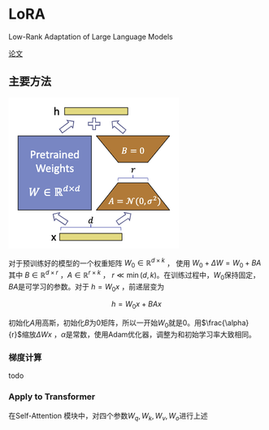 # LoRA

Low-Rank Adaptation of Large Language Models

[论文](https://arxiv.org/pdf/2106.09685.pdf)

## 主要方法

![alt text](../img/PEFT/LoRA1.png)

对于预训练好的模型的一个权重矩阵 $W_0 \in \mathbb{R}^{d \times k}$ ， 使用 $W_0 + \Delta W = W_0 + BA$ 其中 $B \in \mathbb{R}^{d \times r}$ ，$A \in \mathbb{R}^{r \times k}$ ， $r \ll \min(d,k)$。在训练过程中，$W_0$保持固定，$B A$是可学习的参数。对于 $h = W_0 x$ ，前递层变为

$$
h = W_0 x + BAx
$$

初始化$A$用高斯，初始化$B$为0矩阵，所以一开始$W_0$就是0。用$\frac{\alpha}{r}$缩放$\Delta Wx$ ，$\alpha$是常数，使用Adam优化器，调整为和初始学习率大致相同。

### 梯度计算

todo

### Apply to Transformer

在Self-Attention 模块中，对四个参数$W_q,W_k,W_v,W_o$进行上述
